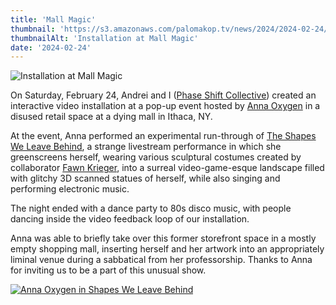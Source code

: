 ```yaml
---
title: 'Mall Magic'
thumbnail: 'https://s3.amazonaws.com/palomakop.tv/news/2024/2024-02-24/mall_magic.jpg'
thumbnailAlt: 'Installation at Mall Magic'
date: '2024-02-24'
---
```


<img alt="Installation at Mall Magic" loading="lazy" src="https://s3.amazonaws.com/palomakop.tv/news/2024/2024-02-24/mall_magic.jpg"/>
<p>
  On Saturday, February 24, Andrei and I (<a href="https://phaseshift.zone/" rel="noopener" target="_blank">Phase Shift Collective</a>) created an interactive video installation at a pop-up event hosted by <a href="https://annaoxygen.cargo.site/" rel="noopener" target="_blank">Anna Oxygen</a> in a disused retail space at a dying mall in Ithaca, NY.
  </p>
<p>
  At the event, Anna performed an experimental run-through of <a href="https://annaoxygen.cargo.site/The-Shapes-We-Leave-Behind" rel="noopener" target="_blank">The Shapes We Leave Behind</a>, a strange livestream performance in which she greenscreens herself, wearing various sculptural costumes created by collaborator <a href="http://fawnkrieger.com/" rel="noopener" target="_blank">Fawn Krieger</a>, into a surreal video-game-esque landscape filled with glitchy 3D scanned statues of herself, while also singing and performing electronic music.
  </p>
<p>
  The night ended with a dance party to 80s disco music, with people dancing inside the video feedback loop of our installation.
  </p>
<p>
  Anna was able to briefly take over this former storefront space in a mostly empty shopping mall, inserting herself and her artwork into an appropriately liminal venue during a sabbatical from her professorship. Thanks to Anna for inviting us to be a part of this unusual show.
  </p>
<div class="photo-grid-2-columns lightbox" id="mall-lightbox">
<a class="full-width" href="https://s3.amazonaws.com/palomakop.tv/news/2024/2024-02-24/anna_1_2000px.jpg" title="Anna Oxygen in Shapes We Leave Behind">
<img alt="Anna Oxygen in Shapes We Leave Behind" loading="lazy" src="https://s3.amazonaws.com/palomakop.tv/news/2024/2024-02-24/anna_1_1440px.jpg"/>
</a>
</div>
<script>
  var mall_lightbox = new SimpleLightbox({elements: '#mall-lightbox a'});
  </script>
